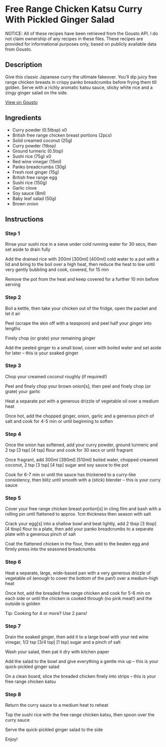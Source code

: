 # Free Range Chicken Katsu Curry With Pickled Ginger Salad

NOTICE: All of these recipes have been retrieved from the Gousto API. I do not claim ownership of any recipes in these files. These recipes are provided for informational purposes only, based on publicly available data from Gousto.

## Description

Give this classic Japanese curry the ultimate fakeover. You’ll dip juicy free range chicken breasts in crispy panko breadcrumbs before frying them till golden. Serve with a richly aromatic katsu sauce, sticky white rice and a zingy ginger salad on the side. 

[View on Gousto](https://www.gousto.co.uk/recipes/cookbook/free-range-chicken-katsu-curry-with-pickled-ginger-salad)

## Ingredients

- Curry powder (0.5tbsp) x0
- British free range chicken breast portions (2pcs)
- Solid creamed coconut (25g)
- Curry powder (1tbsp)
- Ground turmeric (0.5tsp)
- Sushi rice (75g) x0
- Red wine vinegar (15ml)
- Panko breadcrumbs (30g)
- Fresh root ginger (15g)
- British free range egg
- Sushi rice (150g)
- Garlic clove
- Soy sauce (8ml)
- Baby leaf salad (50g)
- Brown onion

## Instructions


### Step 1

Rinse your sushi rice in a sieve under cold running water for 30 secs, then set aside to drain fully

Add the drained rice with 200ml <span class="text-purple">[300ml]</span> <span class="text-danger">[400ml] </span>cold water to a pot with a lid and bring to the boil over a high heat, then reduce the heat to low until very gently bubbling and cook, covered, for 15 min

Remove the pot from the heat and keep covered for a further 10 min before serving


### Step 2

Boil a kettle, then take your chicken out of the fridge, open the packet and let it air

Peel (scrape the skin off with a teaspoon) and peel half your ginger into lengths

Finely chop (or grate) your remaining ginger

Add the peeled ginger to a small bowl, cover with boiled water and set aside for later – this is your soaked ginger


### Step 3

Chop your creamed coconut roughly (if required!)

Peel and finely chop your brown onion[s], then peel and finely chop (or grate) your garlic

Heat a separate pot with a generous drizzle of vegetable oil over a medium heat

Once hot, add the chopped ginger, onion, garlic and a generous pinch of salt and cook for 4-5 min or until beginning to soften


### Step 4

Once the onion has softened, add your curry powder, ground turmeric and 2 tsp <span class="text-purple">[3 tsp]</span> <span class="text-danger">[4 tsp]</span> flour and cook for 30 secs or until fragrant

Once fragrant, add 300ml <span class="text-purple">[390ml] </span><span class="text-danger">[510ml]</span> boiled water, chopped creamed coconut, 2 tsp <span class="text-purple">[3 tsp]</span> <span class="text-danger">[4 tsp]</span> sugar and soy sauce to the pot

Cook for 6-7 min or until the sauce has thickened to a curry-like consistency, then blitz until smooth with a (stick) blender – this is your curry sauce


### Step 5

Cover your free range chicken breast portion[s] in cling film and bash with a rolling pin until flattened to approx. 1cm thickness then season with salt

Crack your egg[s] into a shallow bowl and beat lightly, add 2 tbsp<span class="text-purple"> [3 tbsp]</span> <span class="text-danger">[4 tbsp] </span>flour to a plate, then add your panko breadcrumbs to a separate plate with a generous pinch of salt

Coat the flattened chicken in the flour, then add to the beaten egg and firmly press into the seasoned breadcrumbs


### Step 6

Heat a separate, large, wide-based pan with a very generous drizzle of vegetable oil (enough to cover the bottom of the pan!) over a medium-high heat

Once hot, add the breaded free range chicken and cook for 5-6 min on each side or until the chicken is cooked through (no pink meat!) and the outside is golden

Tip: Cooking for 4 or more? Use 2 pans!


### Step 7

Drain the soaked ginger, then add it to a large bowl with your red wine vinegar, 1/2 tsp <span class="text-purple">[3/4 tsp]</span> <span class="text-danger">[1 tsp]</span> sugar and a pinch of salt

Wash your salad, then pat it dry with kitchen paper

Add the salad to the bowl and give everything a gentle mix up – this is your quick-pickled ginger salad

On a clean board, slice the breaded chicken finely into strips – this is your free range chicken katsu

### Step 8

Return the curry sauce to a medium heat to reheat

Top the sushi rice with the free range chicken katsu, then spoon over the curry sauce

Serve the quick-pickled ginger salad to the side

Enjoy!

